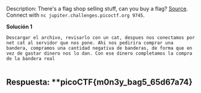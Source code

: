 Description:
There's a flag shop selling stuff, can you buy a flag? [Source](https://jupiter.challenges.picoctf.org/static/253c4651d852ac6342752ff222cf2a83/store.c). Connect with `nc jupiter.challenges.picoctf.org 9745`.


**Solución 1**

```
Descargar el archivo, revisarlo con un cat, despues nos conectamos por net cat al servidor que nos pone. Ahi nos pedirira comprar una bandera, compramos una cantidad negativa de banderas, de forma que en vez de gastar dinero nos lo dan. Con ese dinero completamos la compra de la bandera real


```


## Respuesta:  **picoCTF{m0n3y_bag5_65d67a74}
